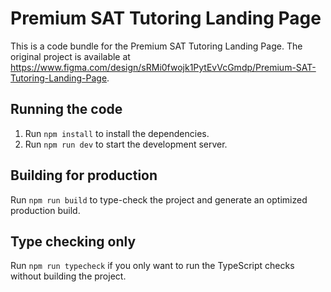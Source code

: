 # Premium SAT Tutoring Landing Page

This is a code bundle for the Premium SAT Tutoring Landing Page. The original project is available at https://www.figma.com/design/sRMi0fwojk1PytEvVcGmdp/Premium-SAT-Tutoring-Landing-Page.

## Running the code

1. Run `npm install` to install the dependencies.
2. Run `npm run dev` to start the development server.

## Building for production

Run `npm run build` to type-check the project and generate an optimized production build.

## Type checking only

Run `npm run typecheck` if you only want to run the TypeScript checks without building the project.
